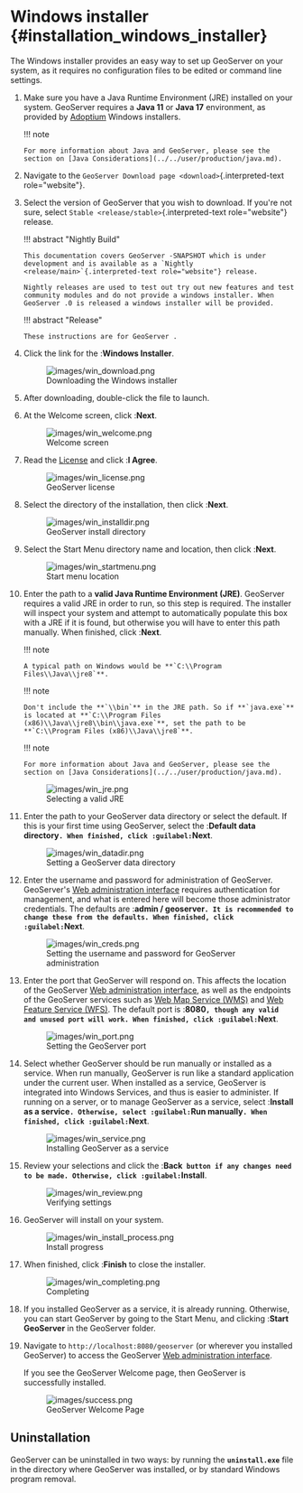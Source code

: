 # Windows installer {#installation_windows_installer}

The Windows installer provides an easy way to set up GeoServer on your system, as it requires no configuration files to be edited or command line settings.

1.  Make sure you have a Java Runtime Environment (JRE) installed on your system. GeoServer requires a **Java 11** or **Java 17** environment, as provided by [Adoptium](https://adoptium.net) Windows installers.

    !!! note

        For more information about Java and GeoServer, please see the section on [Java Considerations](../../user/production/java.md).


2.  Navigate to the `GeoServer Download page <download>`{.interpreted-text role="website"}.

3.  Select the version of GeoServer that you wish to download. If you're not sure, select `Stable <release/stable>`{.interpreted-text role="website"} release.

    !!! abstract "Nightly Build"

        This documentation covers GeoServer -SNAPSHOT which is under development and is available as a `Nightly <release/main>`{.interpreted-text role="website"} release.
    
        Nightly releases are used to test out try out new features and test community modules and do not provide a windows installer. When GeoServer .0 is released a windows installer will be provided.


    !!! abstract "Release"

        These instructions are for GeoServer .


4.  Click the link for the :**Windows Installer**.

    <figure>
    <img src="images/win_download.png" alt="images/win_download.png" />
    <figcaption>Downloading the Windows installer</figcaption>
    </figure>

5.  After downloading, double-click the file to launch.

6.  At the Welcome screen, click :**Next**.

    <figure>
    <img src="images/win_welcome.png" alt="images/win_welcome.png" />
    <figcaption>Welcome screen</figcaption>
    </figure>

7.  Read the [License](../../user/introduction/license.md) and click :**I Agree**.

    <figure>
    <img src="images/win_license.png" alt="images/win_license.png" />
    <figcaption>GeoServer license</figcaption>
    </figure>

8.  Select the directory of the installation, then click :**Next**.

    <figure>
    <img src="images/win_installdir.png" alt="images/win_installdir.png" />
    <figcaption>GeoServer install directory</figcaption>
    </figure>

9.  Select the Start Menu directory name and location, then click :**Next**.

    <figure>
    <img src="images/win_startmenu.png" alt="images/win_startmenu.png" />
    <figcaption>Start menu location</figcaption>
    </figure>

10. Enter the path to a **valid Java Runtime Environment (JRE)**. GeoServer requires a valid JRE in order to run, so this step is required. The installer will inspect your system and attempt to automatically populate this box with a JRE if it is found, but otherwise you will have to enter this path manually. When finished, click :**Next**.

    !!! note

        A typical path on Windows would be **`C:\\Program Files\\Java\\jre8`**.


    !!! note

        Don't include the **`\\bin`** in the JRE path. So if **`java.exe`** is located at **`C:\\Program Files (x86)\\Java\\jre8\\bin\\java.exe`**, set the path to be **`C:\\Program Files (x86)\\Java\\jre8`**.


    !!! note

        For more information about Java and GeoServer, please see the section on [Java Considerations](../../user/production/java.md).


    <figure>
    <img src="images/win_jre.png" alt="images/win_jre.png" />
    <figcaption>Selecting a valid JRE</figcaption>
    </figure>

11. Enter the path to your GeoServer data directory or select the default. If this is your first time using GeoServer, select the :**Default data directory`. When finished, click :guilabel:`Next**.

    <figure>
    <img src="images/win_datadir.png" alt="images/win_datadir.png" />
    <figcaption>Setting a GeoServer data directory</figcaption>
    </figure>

12. Enter the username and password for administration of GeoServer. GeoServer's [Web administration interface](../../user/webadmin/index.md) requires authentication for management, and what is entered here will become those administrator credentials. The defaults are :**admin / geoserver`. It is recommended to change these from the defaults. When finished, click :guilabel:`Next**.

    <figure>
    <img src="images/win_creds.png" alt="images/win_creds.png" />
    <figcaption>Setting the username and password for GeoServer administration</figcaption>
    </figure>

13. Enter the port that GeoServer will respond on. This affects the location of the GeoServer [Web administration interface](../../user/webadmin/index.md), as well as the endpoints of the GeoServer services such as [Web Map Service (WMS)](../../user/services/wms/index.md) and [Web Feature Service (WFS)](../../user/services/wfs/index.md). The default port is :**8080`, though any valid and unused port will work. When finished, click :guilabel:`Next**.

    <figure>
    <img src="images/win_port.png" alt="images/win_port.png" />
    <figcaption>Setting the GeoServer port</figcaption>
    </figure>

14. Select whether GeoServer should be run manually or installed as a service. When run manually, GeoServer is run like a standard application under the current user. When installed as a service, GeoServer is integrated into Windows Services, and thus is easier to administer. If running on a server, or to manage GeoServer as a service, select :**Install as a service`. Otherwise, select :guilabel:`Run manually`. When finished, click :guilabel:`Next**.

    <figure>
    <img src="images/win_service.png" alt="images/win_service.png" />
    <figcaption>Installing GeoServer as a service</figcaption>
    </figure>

15. Review your selections and click the :**Back` button if any changes need to be made. Otherwise, click :guilabel:`Install**.

    <figure>
    <img src="images/win_review.png" alt="images/win_review.png" />
    <figcaption>Verifying settings</figcaption>
    </figure>

16. GeoServer will install on your system.

    <figure>
    <img src="images/win_install_process.png" alt="images/win_install_process.png" />
    <figcaption>Install progress</figcaption>
    </figure>

17. When finished, click :**Finish** to close the installer.

    <figure>
    <img src="images/win_completing.png" alt="images/win_completing.png" />
    <figcaption>Completing</figcaption>
    </figure>

18. If you installed GeoServer as a service, it is already running. Otherwise, you can start GeoServer by going to the Start Menu, and clicking :**Start GeoServer** in the GeoServer folder.

19. Navigate to `http://localhost:8080/geoserver` (or wherever you installed GeoServer) to access the GeoServer [Web administration interface](../../user/webadmin/index.md).

    If you see the GeoServer Welcome page, then GeoServer is successfully installed.

    <figure>
    <img src="images/success.png" alt="images/success.png" />
    <figcaption>GeoServer Welcome Page</figcaption>
    </figure>

## Uninstallation

GeoServer can be uninstalled in two ways: by running the **`uninstall.exe`** file in the directory where GeoServer was installed, or by standard Windows program removal.
